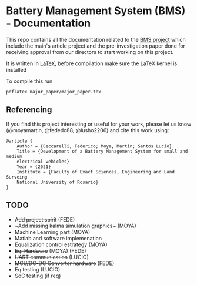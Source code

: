 # Battery Management System (BMS) - Documentation

This repo contains all the documentation related to the [BMS project](https://github.com/moyamartin/bms_unr) which include the main's article project and the pre-investigation paper done for receiving approval from our directors to start working on this project.

It is written in [LaTeX](https://www.latex-project.org/), before compilation
make sure the LaTeX kernel is installed

To compile this run

```
pdflatex major_paper/major_paper.tex
```

## Referencing

If you find this project interesting or useful for your work, please let us know 
(@moyamartin, @fededc88, @lusho2206) and cite this work using:

```
@article {
    Author = {Ceccarelli, Federico; Moya, Martin; Santos Lucio}
    Title = {Development of a Battery Management System for small and medium
    electrical vehicles}
    Year = {2021}
    Institute = {Faculty of Exact Sciences, Engineering and Land Surveing -
    National University of Rosario}
}
```

## TODO

* ~~Add project spirit~~ (FEDE)
* ~Add missing kalma simulation graphics~ (MOYA)
* Machine Learning part (MOYA)
* Matlab and software implemenation
* Equalization control estrategy (MOYA)
* ~~Eq. Hardware~~ (MOYA) (FEDE)
* ~~UART communication~~ (LUCIO)
* ~~MCU/DC-DC Converter hardware~~ (FEDE)
* Eq testing (LUCIO)
* SoC testing (if req)
